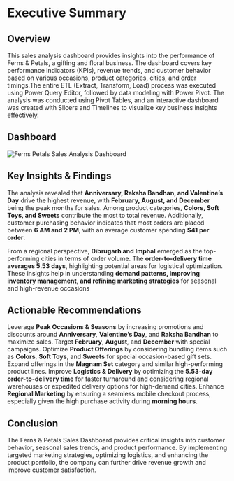 # Executive Summary
## Overview
This sales analysis dashboard provides insights into the performance of Ferns & Petals, a gifting and floral business. The dashboard covers key performance indicators (KPIs), revenue trends, and customer behavior based on various occasions, product categories, cities, and order timings.The entire ETL (Extract, Transform, Load) process was executed using Power Query Editor, followed by data modeling with Power Pivot. The analysis was conducted using Pivot Tables, and an interactive dashboard was created with Slicers and Timelines to visualize key business insights effectively.

## Dashboard
![Ferns   Petals Sales Analysis Dashboard](https://github.com/user-attachments/assets/7d576456-ab31-4649-8ce5-000427a08eba)

## Key Insights & Findings
The analysis revealed that **Anniversary, Raksha Bandhan, and Valentine’s Day** drive the highest revenue, with **February, August, and December** being the peak months for sales. Among product categories, **Colors, Soft Toys, and Sweets** contribute the most to total revenue. Additionally, customer purchasing behavior indicates that most orders are placed between **6 AM and 2 PM**, with an average customer spending **$41 per order**.

From a regional perspective, **Dibrugarh and Imphal** emerged as the top-performing cities in terms of order volume. The **order-to-delivery time averages 5.53 days**, highlighting potential areas for logistical optimization. These insights help in understanding **demand patterns, improving inventory management, and refining marketing strategies** for seasonal and high-revenue occasions

## Actionable Recommendations
Leverage **Peak Occasions & Seasons** by increasing promotions and discounts around **Anniversary**, **Valentine’s Day**, and **Raksha Bandhan** to maximize sales. Target **February**, **August**, and **December** with special campaigns. Optimize **Product Offerings** by considering bundling items such as **Colors**, **Soft Toys**, and **Sweets** for special occasion-based gift sets. Expand offerings in the **Magnam Set** category and similar high-performing product lines. Improve **Logistics & Delivery** by optimizing the **5.53-day order-to-delivery time** for faster turnaround and considering regional warehouses or expedited delivery options for high-demand cities. Enhance **Regional Marketing** by ensuring a seamless mobile checkout process, especially given the high purchase activity during **morning hours**.

## Conclusion
The Ferns & Petals Sales Dashboard provides critical insights into customer behavior, seasonal sales trends, and product performance. By implementing targeted marketing strategies, optimizing logistics, and enhancing the product portfolio, the company can further drive revenue growth and improve customer satisfaction.

